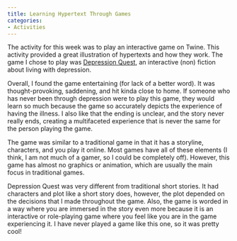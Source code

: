 ```yaml
---
title: Learning Hypertext Through Games
categories: 
- Activities
---
```


The activity for this week was to play an interactive game on Twine. This activity provided a great illustration of hypertexts and how they work. The game I chose to play was [Depression Quest](http://www.depressionquest.com/dqfinal.html), an interactive (non) fiction about living with depression.

Overall, I found the game entertaining (for lack of a better word). It was thought-provoking, saddening, and hit kinda close to home. If someone who has never been through depression were to play this game, they would learn so much because the game so accurately depicts the experience of having the illness. I also like that the ending is unclear, and the story never really ends, creating a multifaceted experience that is never the same for the person playing the game.

The game was similar to a traditional game in that it has a storyline, characters, and you play it online. Most games have all of these elements (I think, I am not much of a gamer, so I could be completely off). However, this game has almost no graphics or animation, which are usually the main focus in traditional games. 

Depression Quest was very different from traditional short stories. It had characters and plot like a short story does, however, the plot depended on the decisions that I made throughout the game. Also, the game is worded in a way where you are immersed in the story even more because it is an interactive or role-playing game where you feel like you are in the game experiencing it. I have never played a game like this one, so it was pretty cool!
